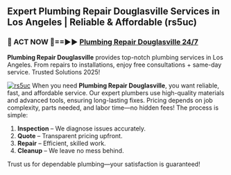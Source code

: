 ## Expert Plumbing Repair Douglasville Services in Los Angeles | Reliable & Affordable (rs5uc)  

<h3>🚿 ACT NOW 🌟==►► <a href="https://tinyurl.com/2ne6vx2x" rel="nofollow">Plumbing Repair Douglasville 24/7</a></h3>

**Plumbing Repair Douglasville** provides top-notch plumbing services in Los Angeles. From repairs to installations, enjoy free consultations + same-day service. Trusted Solutions 2025!

[![rs5uc](https://i.imgur.com/4PFF4AK.jpeg)](https://tinyurl.com/2ne6vx2x)
When you need **Plumbing Repair Douglasville**, you want reliable, fast, and affordable service. Our expert plumbers use high-quality materials and advanced tools, ensuring long-lasting fixes. Pricing depends on job complexity, parts needed, and labor time—no hidden fees! The process is simple:  

1. **Inspection** – We diagnose issues accurately.  
2. **Quote** – Transparent pricing upfront.  
3. **Repair** – Efficient, skilled work.  
4. **Cleanup** – We leave no mess behind.  

Trust us for dependable plumbing—your satisfaction is guaranteed!